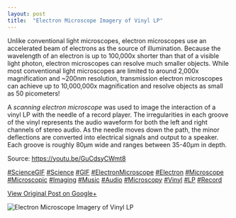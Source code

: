 ```yaml
---
layout: post
title:  "Electron Microscope Imagery of Vinyl LP"
---
```


Unlike conventional light microscopes, electron microscopes use an accelerated
beam of electrons as the source of illumination. Because the wavelength of an
electron is up to 100,000x shorter than that of a visible light photon,
electron microscopes can resolve much smaller objects. While most conventional
light microscopes are limited to around 2,000x magnification and ~200nm
resolution, transmission electron microscopes can achieve up to 10,000,000x
magnification and resolve objects as small as 50 picometers!  
  
A _scanning electron microscope_ was used to image the interaction of a vinyl
LP with the needle of a record player. The irregularities in each groove of
the vinyl represents the audio waveform for both the left and right channels
of stereo audio. As the needle moves down the path, the minor deflections are
converted into electrical signals and output to a speaker. Each groove is
roughly 80µm wide and ranges between 35-40µm in depth.  
  
Source: <https://youtu.be/GuCdsyCWmt8>  
  
[#ScienceGIF](https://plus.google.com/s/%23ScienceGIF/posts)
[#Science](https://plus.google.com/s/%23Science/posts)
[#GIF](https://plus.google.com/s/%23GIF/posts)
[#ElectronMicroscope](https://plus.google.com/s/%23ElectronMicroscope/posts)
[#Electron](https://plus.google.com/s/%23Electron/posts)
[#Microscope](https://plus.google.com/s/%23Microscope/posts)
[#Microscopic](https://plus.google.com/s/%23Microscopic/posts)
[#Imaging](https://plus.google.com/s/%23Imaging/posts)
[#Music](https://plus.google.com/s/%23Music/posts)
[#Audio](https://plus.google.com/s/%23Audio/posts)
[#Microscopy](https://plus.google.com/s/%23Microscopy/posts)
[#Vinyl](https://plus.google.com/s/%23Vinyl/posts)
[#LP](https://plus.google.com/s/%23LP/posts)
[#Record](https://plus.google.com/s/%23Record/posts)

[View Original Post on Google+](https://plus.google.com/+ColinSullender/posts/QQ6uLfn6DEL)

![Electron Microscope Imagery of Vinyl LP](/assets/img/2015-09-15-Electron-Microscope-Imagery-of-Vinyl-LP.gif)
